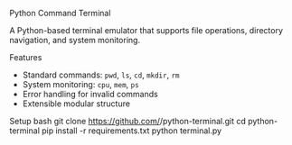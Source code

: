 Python Command Terminal 

A Python-based terminal emulator that supports file operations, directory navigation, and system monitoring.

Features
- Standard commands: `pwd`, `ls`, `cd`, `mkdir`, `rm`
- System monitoring: `cpu`, `mem`, `ps`
- Error handling for invalid commands
- Extensible modular structure

Setup
bash
git clone https://github.com/<your-username>/python-terminal.git
cd python-terminal
pip install -r requirements.txt
python terminal.py